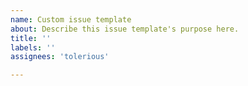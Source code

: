 ```yaml
---
name: Custom issue template
about: Describe this issue template's purpose here.
title: ''
labels: ''
assignees: 'tolerious'

---
```



